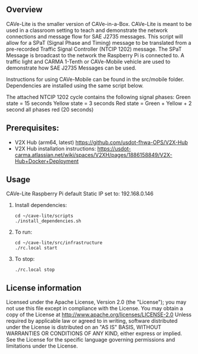 ## Overview
CAVe-Lite is the smaller version of CAVe-in-a-Box. CAVe-Lite is meant to be used in a classroom setting to teach and demonstrate
the network connections and message flow for SAE J2735 messages. This script will allow for a SPaT (Signal Phase and Timing) message to 
be translated from a pre-recorded Traffic Signal Controller (NTCIP 1202) message. The SPaT Message is broadcast to the network the 
Raspberry Pi is connected to. A traffic light and CARMA 1-Tenth or CAVe-Mobile vehicle are used to demonstrate how SAE J2735 Messages can be used. 

Instructions for using CAVe-Mobile can be found in the src/mobile folder. Dependencies are installed using the same script below.

The attached NTCIP 1202 cycle contains the following signal phases:
Green state = 15 seconds
Yellow state = 3 seconds
Red state = Green + Yellow + 2 second all phases red (20 seconds)

## Prerequisites:
* V2X Hub (arm64, latest) https://github.com/usdot-fhwa-OPS/V2X-Hub
* V2X Hub installation instructions: https://usdot-carma.atlassian.net/wiki/spaces/V2XH/pages/1886158849/V2X-Hub+Docker+Deployment


## Usage
CAVe-Lite Raspberry Pi default Static IP set to: 192.168.0.146

1. Install dependencies:
	```
	cd ~/cave-lite/scripts
	./install_dependencies.sh
	```

2. To run:
	```
	cd ~/cave-lite/src/infrastructure
	./rc.local start
	```

3. To stop:
	```
	./rc.local stop
	```

## License information
Licensed under the Apache License, Version 2.0 (the "License"); you may not use this file except in compliance with the License. You may obtain a copy of the License at http://www.apache.org/licenses/LICENSE-2.0 Unless required by applicable law or agreed to in writing, software distributed under the License is distributed on an "AS IS" BASIS, WITHOUT WARRANTIES OR CONDITIONS OF ANY KIND, either express or implied. See the License for the specific language governing permissions and limitations under the License.
